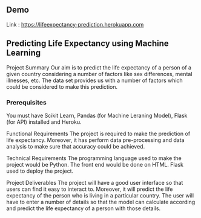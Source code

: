 
## Demo
Link : https://lifeexpectancy-prediction.herokuapp.com

## Predicting Life Expectancy using Machine Learning
Project Summary Our aim is to predict the life expectancy of a person of a given country considering a number of factors like sex differences, mental illnesses, etc. The data set provides us with a number of factors which could be considered to make this prediction.

### Prerequisites
You must have Scikit Learn, Pandas (for Machine Leraning Model), Flask (for API) installed  and Heroku.

Functional Requirements The project is required to make the prediction of life expectancy. Moreover, it has perform data pre-processing and data analysis to make sure that accuracy could be achieved.

Technical Requirements The programming language used to make the project would be Python. The front end would be done on HTML.  Flask used to deploy the project. 

Project Deliverables The project will have a good user interface so that users can find it easy to interact to. Moreover, it will predict the life expectancy of the person who is living in a particular country. The user will have to enter a number of details so that the model can calculate according and predict the life expectancy of a person with those details.
